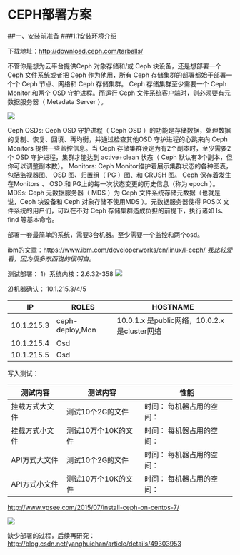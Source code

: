# CEPH部署方案

##一、安装前准备
###1.1安装环境介绍

下载地址：http://download.ceph.com/tarballs/

不管你是想为云平台提供Ceph 对象存储和/或 Ceph 块设备，还是想部署一个 Ceph 文件系统或者把 Ceph 作为他用，所有 Ceph 存储集群的部署都始于部署一个个 Ceph 节点、网络和 Ceph 存储集群。 Ceph 存储集群至少需要一个 Ceph Monitor 和两个 OSD 守护进程。而运行 Ceph 文件系统客户端时，则必须要有元数据服务器（ Metadata Server ）。

![](media/14987030377996/14987040466654.png)

Ceph OSDs: Ceph OSD 守护进程（ Ceph OSD ）的功能是存储数据，处理数据的复制、恢复、回填、再均衡，并通过检查其他OSD 守护进程的心跳来向 Ceph Monitors 提供一些监控信息。当 Ceph 存储集群设定为有2个副本时，至少需要2个 OSD 守护进程，集群才能达到 active+clean 状态（ Ceph 默认有3个副本，但你可以调整副本数）。
Monitors: Ceph Monitor维护着展示集群状态的各种图表，包括监视器图、 OSD 图、归置组（ PG ）图、和 CRUSH 图。 Ceph 保存着发生在Monitors 、 OSD 和 PG上的每一次状态变更的历史信息（称为 epoch ）。
MDSs: Ceph 元数据服务器（ MDS ）为 Ceph 文件系统存储元数据（也就是说，Ceph 块设备和 Ceph 对象存储不使用MDS ）。元数据服务器使得 POSIX 文件系统的用户们，可以在不对 Ceph 存储集群造成负担的前提下，执行诸如 ls、find 等基本命令。

部署一套最简单的系统，需要3台机器。至少需要一个监控和两个osd。


ibm的文章：https://www.ibm.com/developerworks/cn/linux/l-ceph/
*我比较爱看，因为很多东西说的很明白。*


测试部署：
1）系统内核：2.6.32-358
![](media/14987030377996/14987065389614.jpg)

2)机器确认：
10.1.215.3/4/5

| IP | ROLES |HOSTNAME  |
| --- | --- | --- |
| 10.1.215.3 | ceph-deploy,Mon | 10.0.1.x 是public网络，10.0.2.x是cluster网络 |
| 10.1.215.4 | Osd |  |
| 10.1.215.5 | Osd |  |


写入测试：

| 测试内容 | 测试内容 |性能  |
| --- | --- | --- |
| 挂载方式大文件 |测试10个2G的文件  | 时间：  每机器占用的空间： |
| 挂载方式小文件 |测试10万个10K的文件  |时间：  每机器占用的空间：   |
| API方式大文件 |测试10个2G的文件  | 时间：  每机器占用的空间：  |
| API方式小文件 | 测试10万个10K的文件 | 时间：  每机器占用的空间：  |


http://www.vpsee.com/2015/07/install-ceph-on-centos-7/

![](media/14987030377996/14987089677398.png)


缺少部署的过程，后续再研究：
http://blog.csdn.net/yanghuichan/article/details/49303953

